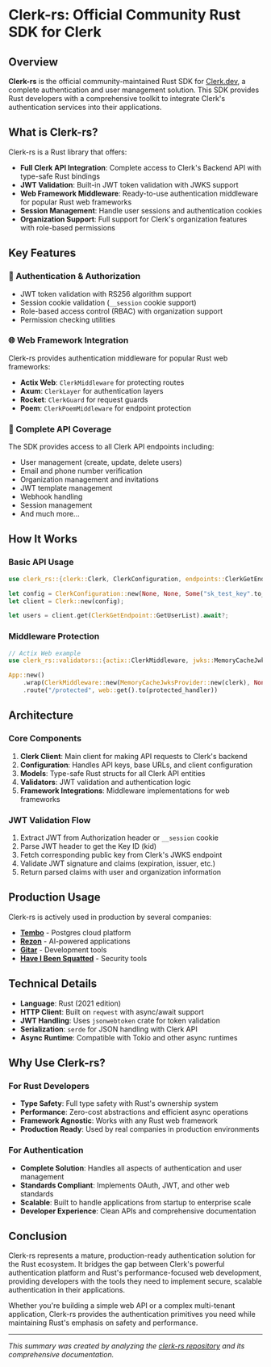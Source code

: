 # Clerk-rs: Official Community Rust SDK for Clerk

## Overview

**Clerk-rs** is the official community-maintained Rust SDK for [Clerk.dev](https://clerk.com), a complete authentication and user management solution. This SDK provides Rust developers with a comprehensive toolkit to integrate Clerk's authentication services into their applications.

## What is Clerk-rs?

Clerk-rs is a Rust library that offers:

- **Full Clerk API Integration**: Complete access to Clerk's Backend API with type-safe Rust bindings
- **JWT Validation**: Built-in JWT token validation with JWKS support  
- **Web Framework Middleware**: Ready-to-use authentication middleware for popular Rust web frameworks
- **Session Management**: Handle user sessions and authentication cookies
- **Organization Support**: Full support for Clerk's organization features with role-based permissions

## Key Features

### 🔐 Authentication & Authorization
- JWT token validation with RS256 algorithm support
- Session cookie validation (`__session` cookie support)
- Role-based access control (RBAC) with organization support
- Permission checking utilities

### 🌐 Web Framework Integration
Clerk-rs provides authentication middleware for popular Rust web frameworks:

- **Actix Web**: `ClerkMiddleware` for protecting routes
- **Axum**: `ClerkLayer` for authentication layers  
- **Rocket**: `ClerkGuard` for request guards
- **Poem**: `ClerkPoemMiddleware` for endpoint protection

### 📡 Complete API Coverage
The SDK provides access to all Clerk API endpoints including:

- User management (create, update, delete users)
- Email and phone number verification
- Organization management and invitations
- JWT template management
- Webhook handling
- Session management
- And much more...

## How It Works

### Basic API Usage
```rust
use clerk_rs::{clerk::Clerk, ClerkConfiguration, endpoints::ClerkGetEndpoint};

let config = ClerkConfiguration::new(None, None, Some("sk_test_key".to_string()), None);
let client = Clerk::new(config);

let users = client.get(ClerkGetEndpoint::GetUserList).await?;
```

### Middleware Protection
```rust
// Actix Web example
use clerk_rs::validators::{actix::ClerkMiddleware, jwks::MemoryCacheJwksProvider};

App::new()
    .wrap(ClerkMiddleware::new(MemoryCacheJwksProvider::new(clerk), None, true))
    .route("/protected", web::get().to(protected_handler))
```

## Architecture

### Core Components

1. **Clerk Client**: Main client for making API requests to Clerk's backend
2. **Configuration**: Handles API keys, base URLs, and client configuration
3. **Models**: Type-safe Rust structs for all Clerk API entities
4. **Validators**: JWT validation and authentication logic
5. **Framework Integrations**: Middleware implementations for web frameworks

### JWT Validation Flow

1. Extract JWT from Authorization header or `__session` cookie
2. Parse JWT header to get the Key ID (kid)
3. Fetch corresponding public key from Clerk's JWKS endpoint  
4. Validate JWT signature and claims (expiration, issuer, etc.)
5. Return parsed claims with user and organization information

## Production Usage

Clerk-rs is actively used in production by several companies:

- **[Tembo](https://tembo.io)** - Postgres cloud platform
- **[Rezon](https://rezon.ai)** - AI-powered applications  
- **[Gitar](https://gitar.co)** - Development tools
- **[Have I Been Squatted](https://haveibeensquatted.com)** - Security tools

## Technical Details

- **Language**: Rust (2021 edition)
- **HTTP Client**: Built on `reqwest` with async/await support
- **JWT Handling**: Uses `jsonwebtoken` crate for token validation
- **Serialization**: `serde` for JSON handling with Clerk API
- **Async Runtime**: Compatible with Tokio and other async runtimes

## Why Use Clerk-rs?

### For Rust Developers
- **Type Safety**: Full type safety with Rust's ownership system
- **Performance**: Zero-cost abstractions and efficient async operations  
- **Framework Agnostic**: Works with any Rust web framework
- **Production Ready**: Used by real companies in production environments

### For Authentication
- **Complete Solution**: Handles all aspects of authentication and user management
- **Standards Compliant**: Implements OAuth, JWT, and other web standards
- **Scalable**: Built to handle applications from startup to enterprise scale
- **Developer Experience**: Clean APIs and comprehensive documentation

## Conclusion

Clerk-rs represents a mature, production-ready authentication solution for the Rust ecosystem. It bridges the gap between Clerk's powerful authentication platform and Rust's performance-focused web development, providing developers with the tools they need to implement secure, scalable authentication in their applications.

Whether you're building a simple web API or a complex multi-tenant application, Clerk-rs provides the authentication primitives you need while maintaining Rust's emphasis on safety and performance.

---

*This summary was created by analyzing the [clerk-rs repository](https://github.com/DarrenBaldwin07/clerk-rs) and its comprehensive documentation.*